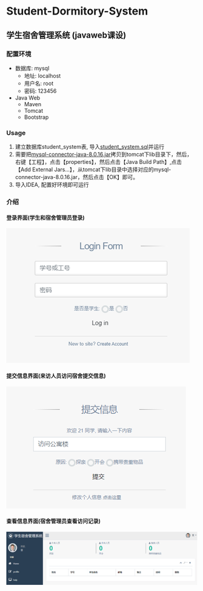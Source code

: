 # Student-Dormitory-System
## 学生宿舍管理系统 (javaweb课设)

### 配置环境
* 数据库: mysql
    * 地址: localhost
    * 用户名: root
    * 密码: 123456
* Java Web
    * Maven
    * Tomcat
    * Bootstrap
    
### Usage
1. 建立数据库student_system表, 导入[student_system.sql](student_system.sql)并运行
2. 需要把[mysql-connector-java-8.0.16.jar](/lib/mysql-connector-java-8.0.16.jar)拷贝到tomcat下lib目录下，然后，右键【工程】，点击【properties】，然后点击【Java Build Path】,点击【Add External Jars...】，从tomcat下lib目录中选择对应的mysql-connector-java-8.0.16.jar，然后点击【OK】即可。
3. 导入IDEA, 配置好环境即可运行

### 介绍
#### 登录界面(学生和宿舍管理员登录)
![](readme_img/login.png)

#### 提交信息界面(来访人员访问宿舍提交信息)
![](readme_img/submit.png)

#### 查看信息界面(宿舍管理员查看访问记录)
![](readme_img/admin.png)